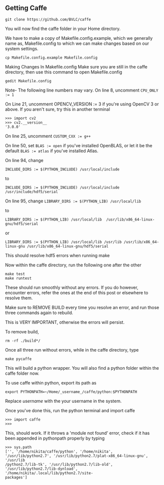 ## Getting Caffe
```git clone https://github.com/BVLC/caffe```

You will now find the caffe folder in your Home directory.

We have to make a copy of Makefile.config.example, which we generally name as, Makefile.config to which we can make changes based on our system settings.

```cd caffe
cp Makefile.config.example Makefile.config
```
Making Changes In Makefile.config
Make sure you are still in the caffe directory, then use this command to open Makefile.config

```gedit Makefile.config```

Note- The following line numbers may vary.
On line 8, uncomment ```CPU_ONLY := 1```

On Line 21, uncomment OPENCV_VERSION := 3 if you're using OpenCV 3 or above. If you aren't sure, try this in another terminal

```$ python
>>> import cv2
>>> cv2.__version__
'3.0.0' 
```

On line 25, uncomment ```CUSTOM_CXX := g++```

On line 50, set ```BLAS := open``` if you've installed OpenBLAS, or let it be the default ```BLAS := atlas``` if you've installed Atlas.

On line 94, change

```INCLUDE_DIRS := $(PYTHON_INCLUDE) /usr/local/include```

to

```INCLUDE_DIRS := $(PYTHON_INCLUDE) /usr/local/include  /usr/include/hdf5/serial ```

On line 95, change
```LIBRARY_DIRS := $(PYTHON_LIB) /usr/local/lib```

to

```LIBRARY_DIRS := $(PYTHON_LIB) /usr/local/lib  /usr/lib/x86_64-linux-gnu/hdf5/serial```

or

```LIBRARY_DIRS := $(PYTHON_LIB) /usr/local/lib /usr/lib /usr/lib/x86_64-linux-gnu /usr/lib/x86_64-linux-gnu/hdf5/serial```

This should resolve hdf5 errors when running make

Now within the caffe directory, run the following one after the other

```make all
make test
make runtest
```


These should run smoothly without any errors. If you do however, encounter errors, refer the ones at the end of this post or elsewhere to resolve them.

Make sure to REMOVE BUILD every time you resolve an error, and run those three commands again to rebuild.

This is VERY IMPORTANT, otherwise the errors will persist.

To remove build,

```rm -rf ./build*/```

Once all three run without errors, while in the caffe directory, type

```make pycaffe```

This will build a python wrapper. You will also find a python folder within the caffe folder now.

To use caffe within python, export its path as

```export PYTHONPATH=~/Home/_username_/caffe/python:$PYTHONPATH```

Replace _username_ with the your username in the system.

Once you've done this, run the python terminal and import caffe

```
>>> import caffe
>>>
```
This, should work. If it throws a 'module not found' error, check if it has been appended in pythonpath properly by typing

```>>> import sys
>>> sys.path
['', '/home/nikita/caffe/python', '/home/nikita', '/usr/lib/python2.7', '/usr/lib/python2.7/plat-x86_64-linux-gnu', '/usr/lib
/python2.7/lib-tk', '/usr/lib/python2.7/lib-old', '/usr/lib/python2.7/lib-dynload', '/home/nikita/.local/lib/python2.7/site-
packages']
```

